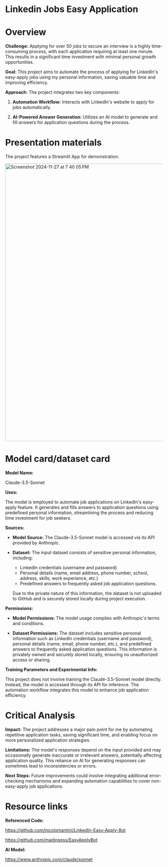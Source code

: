 # **Linkedin Jobs Easy Application**
# Overview

**Challenge:** Applying for over 50 jobs to secure an interview is a highly time-consuming process, with each application requiring at least one minute. This results in a significant time investment with minimal personal growth opportunities.

**Goal:** This project aims to automate the process of applying for LinkedIn's easy-apply jobs using my personal information, saving valuable time and improving efficiency.

**Approach**: The project integrates two key components:

1. **Automation Workflow:** Interacts with LinkedIn's website to apply for jobs automatically.
   
2. **AI-Powered Answer Generation:** Utilizes an AI model to generate and fill answers for application questions during the process.

# Presentation materials

The project features a Streamlit App for demonstration.

<img width="885" alt="Screenshot 2024-11-27 at 7 40 05 PM" src="https://github.com/user-attachments/assets/76f6b837-b858-4945-b06b-fbe71e10cff7">

# Model card/dataset card

**Model Name:**

Claude-3.5-Sonnet

**Uses:** 

The model is employed to automate job applications on LinkedIn's easy-apply feature. It generates and fills answers to application questions using predefined personal information, streamlining the process and reducing time investment for job seekers.

**Sources:** 

- **Model Source:** The Claude-3.5-Sonnet model is accessed via its API provided by Anthropic.

- **Dataset:** The input dataset consists of sensitive personal information, including:

  - LinkedIn credentials (username and password)
  - Personal details (name, email address, phone number, school, address, skills, work experience, etc.)
  - Predefined answers to frequently asked job application questions. 
  
  Due to the private nature of this information, the dataset is not uploaded to GitHub and is securely stored locally during project execution.

**Permissions:**

- **Model Permissions:** The model usage complies with Anthropic's terms and conditions.
  
- **Dataset Permissions:** The dataset includes sensitive personal information such as LinkedIn credentials (username and password), personal details (name, email, phone number, etc.), and predefined answers to frequently asked application questions. This information is privately owned and securely stored locally, ensuring no unauthorized access or sharing.

**Training Parameters and Experimental Info:**

This project does not involve training the Claude-3.5-Sonnet model directly. Instead, the model is accessed through its API for inference. The automation workflow integrates this model to enhance job application efficiency.

# Critical Analysis

**Impact:** The project addresses a major pain point for me by automating repetitive application tasks, saving significant time, and enabling focus on more personalized application strategies.

**Limitations:** The model's responses depend on the input provided and may occasionally generate inaccurate or irrelevant answers, potentially affecting application quality. This reliance on AI for generating responses can sometimes lead to inconsistencies or errors.

**Next Steps:** Future improvements could involve integrating additional error-checking mechanisms and expanding automation capabilities to cover non-easy-apply job applications.


# Resource links

**Referenced Code:**

https://github.com/nicolomantini/LinkedIn-Easy-Apply-Bot

https://github.com/madingess/EasyApplyBot

**AI Model:**

https://www.anthropic.com/claude/sonnet


